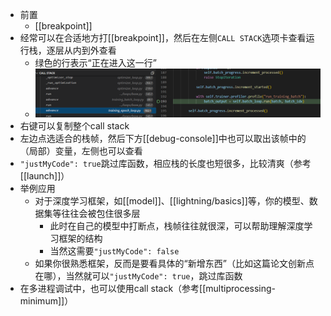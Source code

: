 - 前置
  - [[breakpoint]]
- 经常可以在合适地方打[[breakpoint]]，然后在左侧`CALL STACK`选项卡查看运行栈，逐层从内到外查看
  - 绿色的行表示“正在进入这一行”
  - ![](call-stack.png)
- 右键可以复制整个call stack
- 左边点选适合的栈帧，然后下方[[debug-console]]中也可以取出该帧中的（局部）变量，左侧也可以查看
- `"justMyCode": true`跳过库函数，相应栈的长度也短很多，比较清爽（参考[[launch]]）
- 举例应用
  - 对于深度学习框架，如[[model]]、[[lightning/basics]]等，你的模型、数据集等往往会被包住很多层
    - 此时在自己的模型中打断点，栈帧往往就很深，可以帮助理解深度学习框架的结构
    - 当然这需要`"justMyCode": false`
  - 如果你很熟悉框架，反而是要看具体的“新增东西”（比如这篇论文创新点在哪），当然就可以`"justMyCode": true`，跳过库函数
- 在多进程调试中，也可以使用call stack（参考[[multiprocessing-minimum]]）